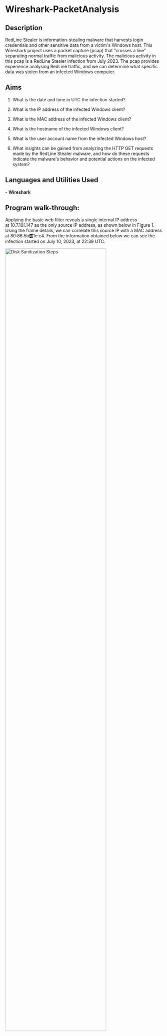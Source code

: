 <h1>Wireshark-PacketAnalysis</h1>

<h2>Description</h2>
RedLine Stealer is information-stealing malware that harvests login credentials and other sensitive data from a victim's Windows host. This Wireshark project uses a packet capture (pcap) that “crosses a line” separating normal traffic from malicious activity. The malicious activity in this pcap is a RedLine Stealer infection from July 2023. The pcap provides experience analysing RedLine traffic, and we can determine what specific data was stolen from an infected Windows computer.

<h2> Aims </h2>

1. What is the date and time in UTC the infection started?</b> 

2. What is the IP address of the infected Windows client?</b> 

3. What is the MAC address of the infected Windows client?</b> 

4. What is the hostname of the infected Windows client?</b> 

5. What is the user account name from the infected Windows host?</b> 

6. What insights can be gained from analyzing the HTTP GET requests made by the RedLine Stealer malware, and how do these requests indicate the malware's behavior and potential actions on the infected system?</b> 

<h2>Languages and Utilities Used</h2>
- <b>Wireshark</b> 

<h2>Program walk-through:</h2>

<p align="center">

Applying the basic web filter reveals a single internal IP address at 10.7.10[.]47 as the only source IP address, as shown below in Figure 1. Using the frame details, we can correlate this source IP with a MAC address at 80:86:5b:ab:1e:c4. From the information obtained below we can see the infection started on July 10, 2023, at 22:39 UTC.

<img src="https://imgur.com/QzmiDHp.png" height="80%" width="80%" alt="Disk Sanitization Steps"/>

NBNS is a protocol used to resolve NetBIOS names to IP addresses, primarily in Windows networks. From figure 2 below we can see the hostname is DESKTOP-9PEA63H. It is not COOLWEATHERCOAT as it is the domain name rather than the specific host name. 

<img src="https://imgur.com/gbjgIUx.png" height="80%" width="80%" alt="Disk Sanitization Steps"/>

We can verify the victim’s hostname and Windows user account name through Kerberos authentication traffic. Filter on kerberos.CNameString to find the Windows user account name rwalters, as shown below in Figure 3.

<img src="https://imgur.com/2AQN9ld.png" height="80%" width="80%" alt="Disk Sanitization Steps"/>

The HTTP GET requests captured in the Wireshark traffic reveal important information about the RedLine Stealer infection. Let's break down what these GET requests show and mean:

http://623start[.]site/?status=start&av=Windows%20Defender
If we follow the TCP stream, this GET request indicates the malware attempting to start its malicious activities. The status=start parameter likely triggers the malware to initiate its operations. The av=Windows%20Defender parameter suggests that the malware is checking for the presence of Windows Defender antivirus on the victim's system.

<img src="https://imgur.com/blMdpes.png" height="80%" width="80%" alt="Disk Sanitization Steps"/>

http://623start[.]site/?status=install
This GET request signifies another stage in the malware's execution. The status=install parameter could imply that the malware is attempting to install additional components or perform certain actions on the infected system.

<img src="https://imgur.com/a0qfID1.png" height="80%" width="80%" alt="Disk Sanitization Steps"/>

http://guiatelefonos[.]com/data/czx.jpg
This GET request points to a URL where the malware attempts to fetch additional resources or execute further commands. In this case, it's requesting a JPEG file.
The presence of a file extension in the URL (czx.jpg) suggests that the server may respond with a file download, potentially containing malicious code or instructions.

<img src="https://imgur.com/pyYX6oG.png" height="80%" width="80%" alt="Disk Sanitization Steps"/>

These GET requests provide insights into the behavior of the RedLine Stealer malware, including its attempt to start, install, and fetch additional resources from remote servers. Analyzing such network traffic helps security analysts understand the malware's tactics and devise appropriate countermeasures to mitigate the threat.



<img src="https://imgur.com/pyYX6oG.png" height="80%" width="80%" alt="Disk Sanitization Steps"/>

